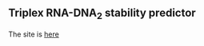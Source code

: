 
## Triplex RNA-DNA<sub>2</sub> stability predictor

The site is [here](https://gportella.github.io/triplex_rna_predictor/)
